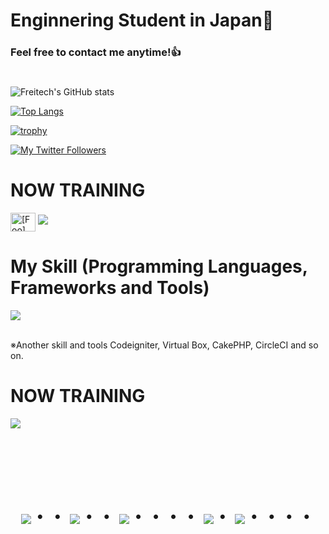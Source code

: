 # Enginnering Student in Japan👋
### Feel free to contact me anytime!👍
#
![Freitech's GitHub stats](https://github-readme-stats.vercel.app/api?username=freitech0713&show_icons=true&theme=vue-dark)

[![Top Langs](https://github-readme-stats.vercel.app/api/top-langs/?username=freitech0713&layout=compact&theme=vue-dark)](https://github.com/anuraghazra/github-readme-stats)

[![trophy](https://github-profile-trophy.vercel.app/?username=freitech0713&theme=discord)](https://github.com/ryo-ma/github-profile-trophy)

[![My Twitter Followers](https://badgen.net/twitter/follow/freitech0713)](https://twitter.com/Masa36940064)


# NOW TRAINING

<p align="left">
<a href="https://twitter.com/freitech0713" target="blank"><img align="center" src="https://raw.githubusercontent.com/rahuldkjain/github-profile-readme-generator/master/src/images/icons/Social/twitter.svg" alt="[Foo]" height="30" width="40" /></a>
<a href="fri-weeks6188@outlook.jp"><img src="https://img.shields.io/badge/Gmail-d14836?style=flat-square&logo=Gmail&logoColor=white&link=[Foo_email]"/></a>
</p>



# My Skill (Programming Languages, Frameworks and Tools)

<img src="https://skillicons.dev/icons?i=github" /> <br /><br />

  ※Another skill and tools
  Codeigniter, Virtual Box, CakePHP, CircleCI and so on.
  
# NOW TRAINING

<img src="https://skillicons.dev/icons?i=html,css,js,typescript,react,mysql,docker,vscode,github,discord,jquery" /> <br /><br />


<!-- --------------------------------- :) ---------------------------------- -->

<br><br><br>

<div align="center">
    <h1>
        <img src="https://user-images.githubusercontent.com/44926913/175852850-3fb6c715-1856-41ff-8c1f-94ce3b03b458.gif">・・
        <img src="https://user-images.githubusercontent.com/44926913/175853109-f8850656-6704-4a8a-bee6-9aca154d929b.gif">・・
        <img src="https://user-images.githubusercontent.com/44926913/175853154-5449d974-975e-44a6-ab84-a86031265e40.gif">・・・・
        <img src="https://user-images.githubusercontent.com/44926913/175853109-f8850656-6704-4a8a-bee6-9aca154d929b.gif">・
        <img src="https://user-images.githubusercontent.com/44926913/175853154-5449d974-975e-44a6-ab84-a86031265e40.gif">・・・・
    </h1>
  </div>
<br><br><br>
